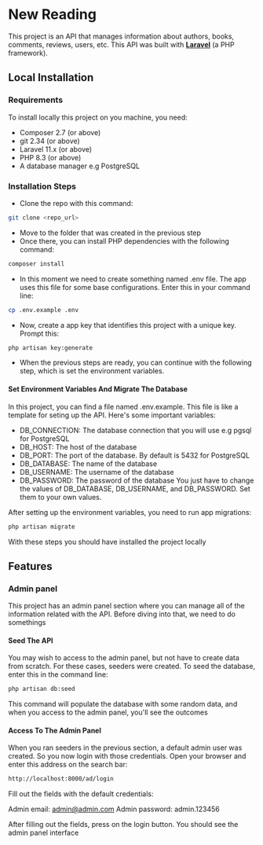 # New Reading

This project is an API that manages information about authors, books, comments, reviews, users, etc. This API was built with **[Laravel](https://laravel.com/)** (a PHP framework).

## Local Installation

### Requirements

To install locally this project on you machine, you need:

- Composer 2.7 (or above)
- git 2.34 (or above)
- Laravel 11.x (or above)
- PHP 8.3 (or above)
- A database manager e.g PostgreSQL

### Installation Steps

- Clone the repo with this command:

```bash
git clone <repo_url>
```

- Move to the folder that was created in the previous step
- Once there, you can install PHP dependencies with the following command:

```bash
composer install
```

- In this moment we need to create something named .env file. The app uses this file for some base configurations. Enter this in your command line:

```bash
cp .env.example .env
```

- Now, create a app key that identifies this project with a unique key. Prompt this:

```bash
php artisan key:generate
```

- When the previous steps are ready, you can continue with the following step, which is set the environment variables. 

#### Set Environment Variables And Migrate The Database

In this project, you can find a file named .env.example. This file is like a template for seting up the API. Here's some important variables:

- DB_CONNECTION: The database connection that you will use e.g pgsql for PostgreSQL
- DB_HOST: The host of the database
- DB_PORT: The port of the database. By default is 5432 for PostgreSQL
- DB_DATABASE: The name of the database
- DB_USERNAME: The username of the database
- DB_PASSWORD: The password of the database
You just have to change the values of DB_DATABASE, DB_USERNAME, and DB_PASSWORD. Set them to your own values.

After setting up the environment variables, you need to run app migrations:

```bash
php artisan migrate
```

With these steps you should have installed the project locally

## Features

### Admin panel

This project has an admin panel section where you can manage all of the information related with the API. Before diving into that, we need to do somethings

#### Seed The API

You may wish to access to the admin panel, but not have to create data from scratch. For these cases, seeders were created. To seed the database, enter this in the command line:

```bash
php artisan db:seed
```

This command will populate the database with some random data, and when you access to the admin panel, you'll see the outcomes

#### Access To The Admin Panel

When you ran seeders in the previous section, a default admin user was created. So you now login with those credentials. Open your browser and enter this address on the search bar:

```bash
http://localhost:8000/ad/login
```

Fill out the fields with the default credentials:

Admin email: admin@admin.com
Admin password: admin.123456

After filling out the fields, press on the login button. You should see the admin panel interface

